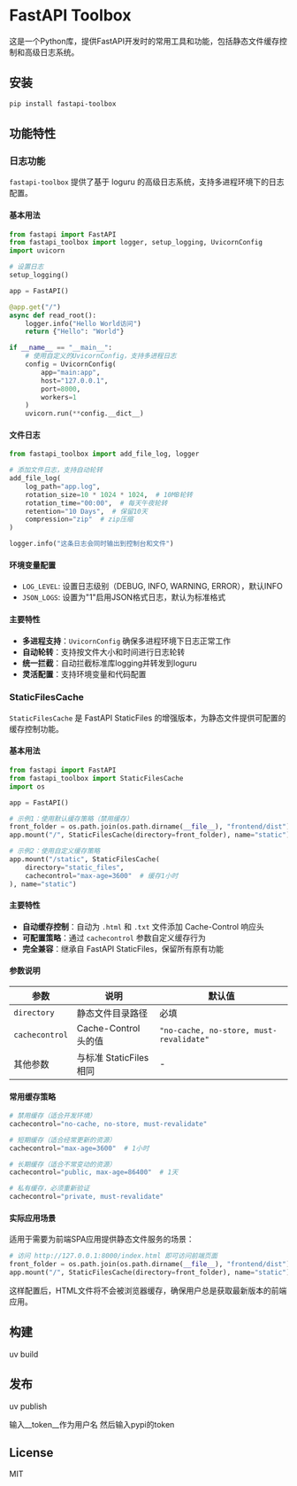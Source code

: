 # FastAPI Toolbox

这是一个Python库，提供FastAPI开发时的常用工具和功能，包括静态文件缓存控制和高级日志系统。

## 安装

```bash
pip install fastapi-toolbox
```

## 功能特性

### 日志功能

`fastapi-toolbox` 提供了基于 loguru 的高级日志系统，支持多进程环境下的日志配置。

#### 基本用法

```python
from fastapi import FastAPI
from fastapi_toolbox import logger, setup_logging, UvicornConfig
import uvicorn

# 设置日志
setup_logging()

app = FastAPI()

@app.get("/")
async def read_root():
    logger.info("Hello World访问")
    return {"Hello": "World"}

if __name__ == "__main__":
    # 使用自定义的UvicornConfig，支持多进程日志
    config = UvicornConfig(
        app="main:app",
        host="127.0.0.1",
        port=8000,
        workers=1
    )
    uvicorn.run(**config.__dict__)
```

#### 文件日志

```python
from fastapi_toolbox import add_file_log, logger

# 添加文件日志，支持自动轮转
add_file_log(
    log_path="app.log",
    rotation_size=10 * 1024 * 1024,  # 10MB轮转
    rotation_time="00:00",  # 每天午夜轮转
    retention="10 Days",  # 保留10天
    compression="zip"  # zip压缩
)

logger.info("这条日志会同时输出到控制台和文件")
```

#### 环境变量配置

- `LOG_LEVEL`: 设置日志级别（DEBUG, INFO, WARNING, ERROR），默认INFO
- `JSON_LOGS`: 设置为"1"启用JSON格式日志，默认为标准格式

#### 主要特性

- **多进程支持**：`UvicornConfig` 确保多进程环境下日志正常工作
- **自动轮转**：支持按文件大小和时间进行日志轮转
- **统一拦截**：自动拦截标准库logging并转发到loguru
- **灵活配置**：支持环境变量和代码配置

### StaticFilesCache

`StaticFilesCache` 是 FastAPI StaticFiles 的增强版本，为静态文件提供可配置的缓存控制功能。

#### 基本用法

```python
from fastapi import FastAPI
from fastapi_toolbox import StaticFilesCache
import os

app = FastAPI()

# 示例1：使用默认缓存策略（禁用缓存）
front_folder = os.path.join(os.path.dirname(__file__), "frontend/dist")
app.mount("/", StaticFilesCache(directory=front_folder), name="static")

# 示例2：使用自定义缓存策略
app.mount("/static", StaticFilesCache(
    directory="static_files",
    cachecontrol="max-age=3600"  # 缓存1小时
), name="static")
```

#### 主要特性

- **自动缓存控制**：自动为 `.html` 和 `.txt` 文件添加 Cache-Control 响应头
- **可配置策略**：通过 `cachecontrol` 参数自定义缓存行为
- **完全兼容**：继承自 FastAPI StaticFiles，保留所有原有功能

#### 参数说明

| 参数 | 说明 | 默认值 |
|------|------|--------|
| `directory` | 静态文件目录路径 | 必填 |
| `cachecontrol` | Cache-Control 头的值 | `"no-cache, no-store, must-revalidate"` |
| 其他参数 | 与标准 StaticFiles 相同 | - |

#### 常用缓存策略

```python
# 禁用缓存（适合开发环境）
cachecontrol="no-cache, no-store, must-revalidate"

# 短期缓存（适合经常更新的资源）
cachecontrol="max-age=3600"  # 1小时

# 长期缓存（适合不常变动的资源）
cachecontrol="public, max-age=86400"  # 1天

# 私有缓存，必须重新验证
cachecontrol="private, must-revalidate"
```

#### 实际应用场景

适用于需要为前端SPA应用提供静态文件服务的场景：

```python
# 访问 http://127.0.0.1:8000/index.html 即可访问前端页面
front_folder = os.path.join(os.path.dirname(__file__), "frontend/dist")
app.mount("/", StaticFilesCache(directory=front_folder), name="static")
```

这样配置后，HTML文件将不会被浏览器缓存，确保用户总是获取最新版本的前端应用。

## 构建

uv build

## 发布

uv publish

输入__token__作为用户名 然后输入pypi的token

## License

MIT